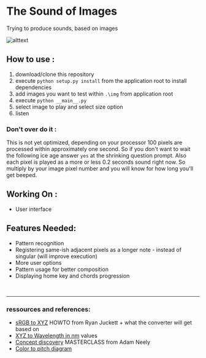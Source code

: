 # The Sound of Images
Trying to produce sounds, based on images

![alttext][blowingmind]

## How to use :
1. download/clone this repository
2. execute `python setup.py install` from the application root to install dependencies
3. add images you want to test within `.\img` from application root
4. execute `python __main__.py`
5. select image to play and select size option
6. listen

### Don't over do it :
This is not yet optimized, depending on your processor 100 pixels are processed within approximately one second. So if you don't want to wait the following ice age answer `yes` at the shrinking question prompt.
Also each pixel is played as a more or less 0.2 seconds sound right now. So multiply by your image pixel number and you will know for how long you'll get beeped.

## Working On :
* User interface
   
## Features Needed:
* Pattern recognition
* Registering same-ish adjacent pixels as a longer note - instead of singular (will improve execution)
* More user options
* Pattern usage for better composition
* Displaying home key and chords progression
<br/>
<hr/>

### ressources and references:
* [sRGB to XYZ](http://www.ryanjuckett.com/programming/rgb-color-space-conversion/) HOWTO from Ryan Juckett + what the converter will get based on
* [XYZ to Wavelength in nm](https://www.waveformlighting.com/files/color_matching_functions.txt) values
* [Concept discovery](https://www.youtube.com/watch?v=JiNKlhspdKg&t=1799s) MASTERCLASS from Adam Neely
* [Color to pitch diagram](https://www.flutopedia.com/img/ColorOfSound_Nextdrum_lg.jpg)


[blowingmind]: https://github.com/Moltenhead/The-Sound-of-Images/blob/master/blowing_mind.gif "blowing mind gif"
